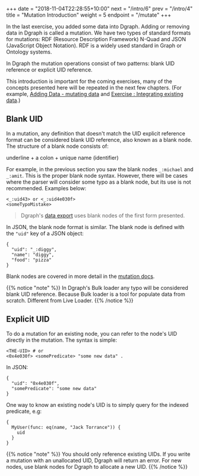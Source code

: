 +++
date = "2018-11-04T22:28:55+10:00"
next = "/intro/6"
prev = "/intro/4"
title = "Mutation Introduction"
weight = 5
endpoint = "/mutate"
+++

In the last exercise, you added some data into Dgraph. Adding or removing data in Dgraph is called a mutation. We have two types of standard formats for mutations: RDF (Resource Description Framework) N-Quad and JSON (JavaScript Object Notation). RDF is a widely used standard in Graph or Ontology systems.

In Dgraph the mutation operations consist of two patterns: blank UID reference or explicit UID reference.

This introduction is important for the coming exercises, many of the concepts presented here will be repeated in the next few chapters. (For example, [Adding Data - mutating data](https://tour.dgraph.io/schema/2/) and [Exercise : Integrating existing data](https://tour.dgraph.io/schema/6/).)

## Blank UID

In a mutation, any definition that doesn't match the UID explicit reference format can be considered blank UID reference, also known as a blank node. The structure of a blank node consists of:

underline + a colon + unique name (identifier)

For example, in the previous section you saw the blank nodes `_:michael` and `_:amit`. This is the proper blank node syntax. However, there will be cases where the parser will consider some typo as a blank node, but its use is not recommended. Examples below:

```
<_:uid43> or <_:uid4e030f>
<someTypoMistake>
```

> Dgraph's [data export](https://docs.dgraph.io/deploy/#export-database) uses blank nodes of the first form presented.

In JSON, the blank node format is similar. The blank node is defined with the `"uid"` key of a JSON object:

```
{
  "uid": "_:diggy",
  "name": "diggy",
  "food": "pizza"
}
```

Blank nodes are covered in more detail in the [mutation docs](https://docs.dgraph.io/mutations/#blank-nodes-and-uid).

{{% notice "note" %}}
In Dgraph's Bulk loader any typo will be considered blank UID reference. Because Bulk loader is a tool for populate data from scratch. Different from Live Loader.
{{% /notice %}}

## Explicit UID

To do a mutation for an existing node, you can refer to the node's UID directly in the mutation. The syntax is simple:

```
<THE-UID> # or 
<0x4e030f> <somePredicate> "some new data" .
```

In JSON:

```
{
  "uid": "0x4e030f",
  "somePredicate": "some new data"
}
```

One way to know an existing node's UID is to simply query for the indexed predicate, e.g:

```
{
  MyUser(func: eq(name, "Jack Torrance")) {
    uid
  }
}
```

{{% notice "note" %}}
You should only reference existing UIDs. If you write a mutation with an unallocated UID, Dgraph will return an error. For new nodes, use blank nodes for Dgraph to allocate a new UID.
{{% /notice %}}

